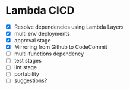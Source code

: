 # Lambda CICD

- [x] Resolve dependencies using Lambda Layers
- [x] multi env deployments
- [x] approval stage
- [x] Mirroring from Github to CodeCommit
- [ ] multi-functions dependency
- [ ] test stages
- [ ] lint stage
- [ ] portability
- [ ] suggestions?
